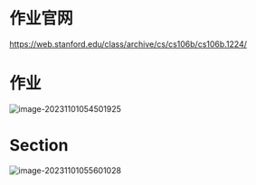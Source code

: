 # 作业官网

https://web.stanford.edu/class/archive/cs/cs106b/cs106b.1224/



# 作业

![image-20231101054501925](C:\Users\29698\Desktop\image-20231101054501925.png)

# Section

![image-20231101055601028](C:\Users\29698\Desktop\image-20231101055601028.png)



